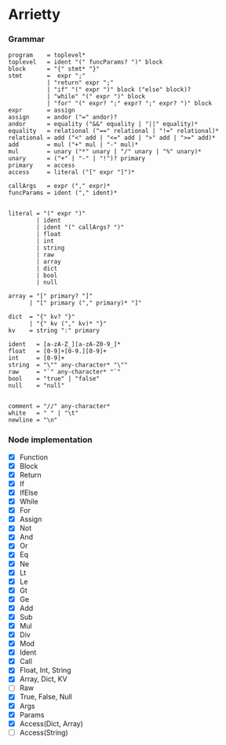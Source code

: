 # Arrietty

### Grammar
```text
program    = toplevel*
toplevel   = ident "(" funcParams? ")" block
block      = "{" stmt* "}"
stmt       =  expr ";"
           | "return" expr ";"
           | "if" "(" expr ")" block ("else" block)?
           | "while" "(" expr ")" block
           | "for" "(" expr? ";" expr? ";" expr? ")" block
expr       = assign
assign     = andor ("=" andor)?
andor      = equality ("&&" equality | "||" equality)*
equality   = relational ("==" relational | "!=" relational)*
relational = add ("<" add | "<=" add | ">" add | ">=" add)*
add        = mul ("+" mul | "-" mul)*
mul        = unary ("*" unary | "/" unary | "%" unary)*
unary      = ("+" | "-" | "!")? primary
primary    = access
access     = literal ("[" expr "]")*

callArgs   = expr ("," expr)*
funcParams = ident ("," ident)*


literal = "(" expr ")"
        | ident
        | ident "(" callArgs? ")"
        | float
        | int
        | string
        | raw
        | array
        | dict
        | bool
        | null

array = "[" primary? "]"
      | "[" primary ("," primary)* "]"

dict  = "{" kv? "}"
      | "{" kv ("," kv)* "}"
kv    = string ":" primary

ident   = [a-zA-Z_][a-zA-Z0-9_]*
float   = [0-9]+[0-9.][0-9]+
int     = [0-9]+
string  = "\"" any-character* "\""
raw     = "`" any-character* "`"
bool    = "true" | "false"
null    = "null"


comment = "//" any-character*
white   = " " | "\t"
newline = "\n"
```

### Node implementation
- [x] Function
- [x] Block
- [x] Return 
- [x] If
- [x] IfElse
- [x] While
- [x] For
- [x] Assign
- [x] Not
- [x] And
- [x] Or
- [x] Eq
- [x] Ne
- [x] Lt
- [x] Le
- [x] Gt
- [x] Ge
- [x] Add
- [x] Sub
- [x] Mul
- [x] Div
- [x] Mod
- [x] Ident
- [x] Call
- [x] Float, Int, String
- [x] Array, Dict, KV
- [ ] Raw
- [x] True, False, Null
- [x] Args
- [x] Params
- [x] Access(Dict, Array)
- [ ] Access(String)